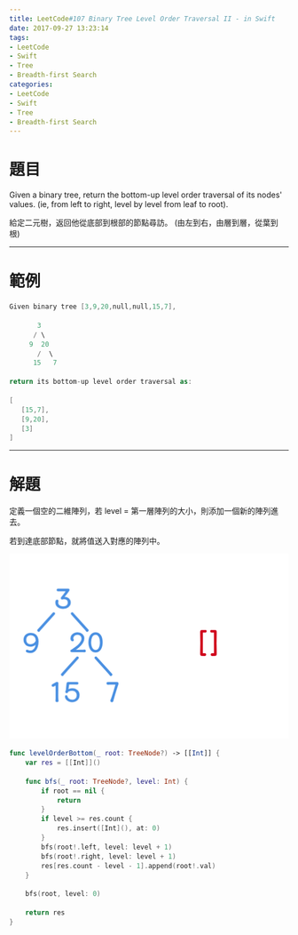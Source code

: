 ```yaml
---
title: LeetCode#107 Binary Tree Level Order Traversal II - in Swift
date: 2017-09-27 13:23:14
tags:
- LeetCode
- Swift
- Tree
- Breadth-first Search
categories:
- LeetCode
- Swift
- Tree
- Breadth-first Search
---
```


# 題目
Given a binary tree, return the bottom-up level order traversal of its nodes' values. (ie, from left to right, level by level from leaf to root).
 
給定二元樹，返回他從底部到根部的節點尋訪。 (由左到右，由層到層，從葉到根)

---

# 範例

``` swift
Given binary tree [3,9,20,null,null,15,7],

       3
      / \
     9  20
       /  \
      15   7

return its bottom-up level order traversal as:

[
   [15,7],
   [9,20],
   [3]
]
```
---

# 解題

定義一個空的二維陣列，若 level = 第一層陣列的大小，則添加一個新的陣列進去。

若到達底部節點，就將值送入對應的陣列中。

![](../images/leetcode-107/bfs2matrix.gif)


``` swift
func levelOrderBottom(_ root: TreeNode?) -> [[Int]] {
    var res = [[Int]]()

    func bfs(_ root: TreeNode?, level: Int) {
        if root == nil {
            return
        }
        if level >= res.count {
            res.insert([Int](), at: 0)
        }
        bfs(root!.left, level: level + 1)
        bfs(root!.right, level: level + 1)
        res[res.count - level - 1].append(root!.val)
    }
    
    bfs(root, level: 0)
    
    return res
}
```

